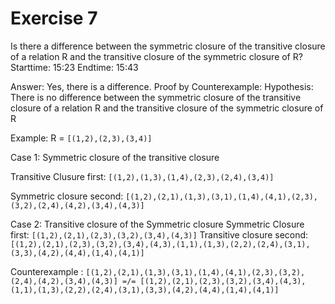 # Exercise 7 #

Is there a difference between the symmetric closure of the transitive closure of a relation R and the transitive closure of the symmetric closure of R?
Starttime: 15:23
Endtime:   15:43

Answer: Yes, there is a difference.
Proof by Counterexample:
Hypothesis: There is no difference between the symmetric closure of the transitive
            closure of a relation R and the transitive closure of the symmetric closure of R

Example: R = `[(1,2),(2,3),(3,4)]`

Case 1: Symmetric closure of the transitive closure

Transitive Clusure first: `[(1,2),(1,3),(1,4),(2,3),(2,4),(3,4)]`

Symmetric closure second: `[(1,2),(2,1),(1,3),(3,1),(1,4),(4,1),(2,3),(3,2),(2,4),(4,2),(3,4),(4,3)]`

Case 2: Transitive closure of the Symmetric closure
Symmetric Closure first: `[(1,2),(2,1),(2,3),(3,2),(3,4),(4,3)]`
Transitive closure second: `[(1,2),(2,1),(2,3),(3,2),(3,4),(4,3),(1,1),(1,3),(2,2),(2,4),(3,1),(3,3),(4,2),(4,4),(1,4),(4,1)]`

Counterexample : `[(1,2),(2,1),(1,3),(3,1),(1,4),(4,1),(2,3),(3,2),(2,4),(4,2),(3,4),(4,3)] =/= [(1,2),(2,1),(2,3),(3,2),(3,4),(4,3),(1,1),(1,3),(2,2),(2,4),(3,1),(3,3),(4,2),(4,4),(1,4),(4,1)]`
